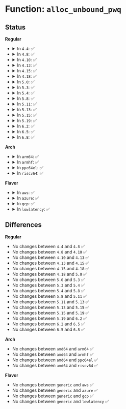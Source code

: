 # Function: <code>alloc_unbound_pwq</code>

## Status
<b>Regular</b>
<ul>
<li>
<details>
<summary>In <code>4.4</code>: ✅</summary>

```c
struct pool_workqueue *alloc_unbound_pwq(struct workqueue_struct *wq, const struct workqueue_attrs *attrs);
```

**Collision:** Unique Static

**Inline:** No

**Transformation:** False

**Instances:**

```
In kernel/workqueue.c (ffffffff8109b6e0)
Location: kernel/workqueue.c:3393
Inline: False
Direct callers:
  - kernel/workqueue.c:wq_update_unbound_numa
  - kernel/workqueue.c:apply_wqattrs_prepare
  - kernel/workqueue.c:apply_wqattrs_prepare
```
**Symbols:**

```
ffffffff8109b6e0-ffffffff8109bb37: alloc_unbound_pwq (STB_LOCAL)
```
</details>
</li>
<li>
<details>
<summary>In <code>4.8</code>: ✅</summary>

```c
struct pool_workqueue *alloc_unbound_pwq(struct workqueue_struct *wq, const struct workqueue_attrs *attrs);
```

**Collision:** Unique Static

**Inline:** No

**Transformation:** False

**Instances:**

```
In kernel/workqueue.c (ffffffff8109ecf0)
Location: kernel/workqueue.c:3494
Inline: False
Direct callers:
  - kernel/workqueue.c:wq_update_unbound_numa
  - kernel/workqueue.c:apply_wqattrs_prepare
  - kernel/workqueue.c:apply_wqattrs_prepare
```
**Symbols:**

```
ffffffff8109ecf0-ffffffff8109f166: alloc_unbound_pwq (STB_LOCAL)
```
</details>
</li>
<li>
<details>
<summary>In <code>4.10</code>: ✅</summary>

```c
struct pool_workqueue *alloc_unbound_pwq(struct workqueue_struct *wq, const struct workqueue_attrs *attrs);
```

**Collision:** Unique Static

**Inline:** No

**Transformation:** False

**Instances:**

```
In kernel/workqueue.c (ffffffff810a3bc0)
Location: kernel/workqueue.c:3522
Inline: False
Direct callers:
  - kernel/workqueue.c:wq_update_unbound_numa
  - kernel/workqueue.c:apply_wqattrs_prepare
  - kernel/workqueue.c:apply_wqattrs_prepare
```
**Symbols:**

```
ffffffff810a3bc0-ffffffff810a407b: alloc_unbound_pwq (STB_LOCAL)
```
</details>
</li>
<li>
<details>
<summary>In <code>4.13</code>: ✅</summary>

```c
struct pool_workqueue *alloc_unbound_pwq(struct workqueue_struct *wq, const struct workqueue_attrs *attrs);
```

**Collision:** Unique Static

**Inline:** No

**Transformation:** False

**Instances:**

```
In kernel/workqueue.c (ffffffff810a0d40)
Location: kernel/workqueue.c:3520
Inline: False
Direct callers:
  - kernel/workqueue.c:wq_update_unbound_numa
  - kernel/workqueue.c:apply_wqattrs_prepare
  - kernel/workqueue.c:apply_wqattrs_prepare
```
**Symbols:**

```
ffffffff810a0d40-ffffffff810a114e: alloc_unbound_pwq (STB_LOCAL)
```
</details>
</li>
<li>
<details>
<summary>In <code>4.15</code>: ✅</summary>

```c
struct pool_workqueue *alloc_unbound_pwq(struct workqueue_struct *wq, const struct workqueue_attrs *attrs);
```

**Collision:** Unique Static

**Inline:** No

**Transformation:** False

**Instances:**

```
In kernel/workqueue.c (ffffffff810a7580)
Location: kernel/workqueue.c:3531
Inline: False
Direct callers:
  - kernel/workqueue.c:wq_update_unbound_numa
  - kernel/workqueue.c:apply_wqattrs_prepare
  - kernel/workqueue.c:apply_wqattrs_prepare
```
**Symbols:**

```
ffffffff810a7580-ffffffff810a79c0: alloc_unbound_pwq (STB_LOCAL)
```
</details>
</li>
<li>
<details>
<summary>In <code>4.18</code>: ✅</summary>

```c
struct pool_workqueue *alloc_unbound_pwq(struct workqueue_struct *wq, const struct workqueue_attrs *attrs);
```

**Collision:** Unique Static

**Inline:** No

**Transformation:** False

**Instances:**

```
In kernel/workqueue.c (ffffffff810ae100)
Location: kernel/workqueue.c:3604
Inline: False
Direct callers:
  - kernel/workqueue.c:wq_update_unbound_numa
  - kernel/workqueue.c:apply_wqattrs_prepare
  - kernel/workqueue.c:apply_wqattrs_prepare
```
**Symbols:**

```
ffffffff810ae100-ffffffff810ae512: alloc_unbound_pwq (STB_LOCAL)
```
</details>
</li>
<li>
<details>
<summary>In <code>5.0</code>: ✅</summary>

```c
struct pool_workqueue *alloc_unbound_pwq(struct workqueue_struct *wq, const struct workqueue_attrs *attrs);
```

**Collision:** Unique Static

**Inline:** No

**Transformation:** False

**Instances:**

```
In kernel/workqueue.c (ffffffff810b7230)
Location: kernel/workqueue.c:3627
Inline: False
Direct callers:
  - kernel/workqueue.c:wq_update_unbound_numa
  - kernel/workqueue.c:apply_wqattrs_prepare
  - kernel/workqueue.c:apply_wqattrs_prepare
```
**Symbols:**

```
ffffffff810b7230-ffffffff810b7674: alloc_unbound_pwq (STB_LOCAL)
```
</details>
</li>
<li>
<details>
<summary>In <code>5.3</code>: ✅</summary>

```c
struct pool_workqueue *alloc_unbound_pwq(struct workqueue_struct *wq, const struct workqueue_attrs *attrs);
```

**Collision:** Unique Static

**Inline:** No

**Transformation:** False

**Instances:**

```
In kernel/workqueue.c (ffffffff810bc5c0)
Location: kernel/workqueue.c:3768
Inline: False
Direct callers:
  - kernel/workqueue.c:wq_update_unbound_numa
  - kernel/workqueue.c:apply_wqattrs_prepare
  - kernel/workqueue.c:apply_wqattrs_prepare
```
**Symbols:**

```
ffffffff810bc5c0-ffffffff810bca1c: alloc_unbound_pwq (STB_LOCAL)
```
</details>
</li>
<li>
<details>
<summary>In <code>5.4</code>: ✅</summary>

```c
struct pool_workqueue *alloc_unbound_pwq(struct workqueue_struct *wq, const struct workqueue_attrs *attrs);
```

**Collision:** Unique Static

**Inline:** No

**Transformation:** False

**Instances:**

```
In kernel/workqueue.c (ffffffff810c3310)
Location: kernel/workqueue.c:3777
Inline: False
Direct callers:
  - kernel/workqueue.c:wq_update_unbound_numa
  - kernel/workqueue.c:apply_wqattrs_prepare
  - kernel/workqueue.c:apply_wqattrs_prepare
```
**Symbols:**

```
ffffffff810c3310-ffffffff810c376c: alloc_unbound_pwq (STB_LOCAL)
```
</details>
</li>
<li>
<details>
<summary>In <code>5.8</code>: ✅</summary>

```c
struct pool_workqueue *alloc_unbound_pwq(struct workqueue_struct *wq, const struct workqueue_attrs *attrs);
```

**Collision:** Unique Static

**Inline:** No

**Transformation:** False

**Instances:**

```
In kernel/workqueue.c (ffffffff810cb010)
Location: kernel/workqueue.c:3786
Inline: False
Direct callers:
  - kernel/workqueue.c:wq_update_unbound_numa
  - kernel/workqueue.c:apply_wqattrs_prepare
  - kernel/workqueue.c:apply_wqattrs_prepare
```
**Symbols:**

```
ffffffff810cb010-ffffffff810cb07f: alloc_unbound_pwq (STB_LOCAL)
```
</details>
</li>
<li>
<details>
<summary>In <code>5.11</code>: ✅</summary>

```c
struct pool_workqueue *alloc_unbound_pwq(struct workqueue_struct *wq, const struct workqueue_attrs *attrs);
```

**Collision:** Unique Static

**Inline:** No

**Transformation:** False

**Instances:**

```
In kernel/workqueue.c (ffffffff810c6140)
Location: kernel/workqueue.c:3799
Inline: False
Direct callers:
  - kernel/workqueue.c:wq_update_unbound_numa
  - kernel/workqueue.c:apply_wqattrs_prepare
  - kernel/workqueue.c:apply_wqattrs_prepare
```
**Symbols:**

```
ffffffff810c6140-ffffffff810c61af: alloc_unbound_pwq (STB_LOCAL)
```
</details>
</li>
<li>
<details>
<summary>In <code>5.13</code>: ✅</summary>

```c
struct pool_workqueue *alloc_unbound_pwq(struct workqueue_struct *wq, const struct workqueue_attrs *attrs);
```

**Collision:** Unique Static

**Inline:** No

**Transformation:** False

**Instances:**

```
In kernel/workqueue.c (ffffffff810c7a70)
Location: kernel/workqueue.c:3806
Inline: False
Direct callers:
  - kernel/workqueue.c:wq_update_unbound_numa
  - kernel/workqueue.c:apply_wqattrs_prepare
  - kernel/workqueue.c:apply_wqattrs_prepare
```
**Symbols:**

```
ffffffff810c7a70-ffffffff810c7adf: alloc_unbound_pwq (STB_LOCAL)
```
</details>
</li>
<li>
<details>
<summary>In <code>5.15</code>: ✅</summary>

```c
struct pool_workqueue *alloc_unbound_pwq(struct workqueue_struct *wq, const struct workqueue_attrs *attrs);
```

**Collision:** Unique Static

**Inline:** No

**Transformation:** False

**Instances:**

```
In kernel/workqueue.c (ffffffff810da7e0)
Location: kernel/workqueue.c:3845
Inline: False
Direct callers:
  - kernel/workqueue.c:wq_update_unbound_numa
  - kernel/workqueue.c:apply_wqattrs_prepare
  - kernel/workqueue.c:apply_wqattrs_prepare
```
**Symbols:**

```
ffffffff810da7e0-ffffffff810da84f: alloc_unbound_pwq (STB_LOCAL)
```
</details>
</li>
<li>
<details>
<summary>In <code>5.19</code>: ✅</summary>

```c
struct pool_workqueue *alloc_unbound_pwq(struct workqueue_struct *wq, const struct workqueue_attrs *attrs);
```

**Collision:** Unique Static

**Inline:** No

**Transformation:** False

**Instances:**

```
In kernel/workqueue.c (ffffffff810f3f50)
Location: kernel/workqueue.c:3828
Inline: False
Direct callers:
  - kernel/workqueue.c:wq_update_unbound_numa
  - kernel/workqueue.c:apply_wqattrs_prepare
  - kernel/workqueue.c:apply_wqattrs_prepare
```
**Symbols:**

```
ffffffff810f3f50-ffffffff810f3fbc: alloc_unbound_pwq (STB_LOCAL)
```
</details>
</li>
<li>
<details>
<summary>In <code>6.2</code>: ✅</summary>

```c
struct pool_workqueue *alloc_unbound_pwq(struct workqueue_struct *wq, const struct workqueue_attrs *attrs);
```

**Collision:** Unique Static

**Inline:** No

**Transformation:** False

**Instances:**

```
In kernel/workqueue.c (ffffffff811161a0)
Location: kernel/workqueue.c:3835
Inline: False
Direct callers:
  - kernel/workqueue.c:wq_update_unbound_numa
  - kernel/workqueue.c:apply_wqattrs_prepare
  - kernel/workqueue.c:apply_wqattrs_prepare
```
**Symbols:**

```
ffffffff811161a0-ffffffff8111620c: alloc_unbound_pwq (STB_LOCAL)
```
</details>
</li>
<li>
<details>
<summary>In <code>6.5</code>: ✅</summary>

```c
struct pool_workqueue *alloc_unbound_pwq(struct workqueue_struct *wq, const struct workqueue_attrs *attrs);
```

**Collision:** Unique Static

**Inline:** No

**Transformation:** False

**Instances:**

```
In kernel/workqueue.c (ffffffff81122f40)
Location: kernel/workqueue.c:4163
Inline: False
Direct callers:
  - kernel/workqueue.c:wq_update_unbound_numa
  - kernel/workqueue.c:apply_wqattrs_prepare
  - kernel/workqueue.c:apply_wqattrs_prepare
```
**Symbols:**

```
ffffffff81122f40-ffffffff81122fac: alloc_unbound_pwq (STB_LOCAL)
```
</details>
</li>
<li>
<details>
<summary>In <code>6.8</code>: ✅</summary>

```c
struct pool_workqueue *alloc_unbound_pwq(struct workqueue_struct *wq, const struct workqueue_attrs *attrs);
```

**Collision:** Unique Static

**Inline:** No

**Transformation:** False

**Instances:**

```
In kernel/workqueue.c (ffffffff8112cf60)
Location: kernel/workqueue.c:4229
Inline: False
Direct callers:
  - kernel/workqueue.c:wq_update_pod
  - kernel/workqueue.c:apply_wqattrs_prepare
  - kernel/workqueue.c:apply_wqattrs_prepare
```
**Symbols:**

```
ffffffff8112cf60-ffffffff8112cfcc: alloc_unbound_pwq (STB_LOCAL)
```
</details>
</li>
</ul>
<b>Arch</b>
<ul>
<li>
<details>
<summary>In <code>arm64</code>: ✅</summary>

```c
struct pool_workqueue *alloc_unbound_pwq(struct workqueue_struct *wq, const struct workqueue_attrs *attrs);
```

**Collision:** Unique Static

**Inline:** No

**Transformation:** False

**Instances:**

```
In kernel/workqueue.c (ffff800010121070)
Location: kernel/workqueue.c:3777
Inline: False
Direct callers:
  - kernel/workqueue.c:wq_update_unbound_numa
  - kernel/workqueue.c:apply_wqattrs_prepare
  - kernel/workqueue.c:apply_wqattrs_prepare
```
**Symbols:**

```
ffff800010121070-ffff800010121484: alloc_unbound_pwq (STB_LOCAL)
```
</details>
</li>
<li>
<details>
<summary>In <code>armhf</code>: ✅</summary>

```c
struct pool_workqueue *alloc_unbound_pwq(struct workqueue_struct *wq, const struct workqueue_attrs *attrs);
```

**Collision:** Unique Static

**Inline:** No

**Transformation:** False

**Instances:**

```
In kernel/workqueue.c (c0374fc8)
Location: kernel/workqueue.c:3777
Inline: False
Direct callers:
  - kernel/workqueue.c:apply_wqattrs_prepare
  - kernel/workqueue.c:apply_wqattrs_prepare
```
**Symbols:**

```
c0374fc8-c0375234: alloc_unbound_pwq (STB_LOCAL)
```
</details>
</li>
<li>
<details>
<summary>In <code>ppc64el</code>: ✅</summary>

```c
struct pool_workqueue *alloc_unbound_pwq(struct workqueue_struct *wq, const struct workqueue_attrs *attrs);
```

**Collision:** Unique Static

**Inline:** No

**Transformation:** False

**Instances:**

```
In kernel/workqueue.c (c00000000016a5e0)
Location: kernel/workqueue.c:3777
Inline: False
Direct callers:
  - kernel/workqueue.c:wq_update_unbound_numa
  - kernel/workqueue.c:apply_wqattrs_prepare
  - kernel/workqueue.c:apply_wqattrs_prepare
```
**Symbols:**

```
c00000000016a5e0-c00000000016aab0: alloc_unbound_pwq (STB_LOCAL)
```
</details>
</li>
<li>
<details>
<summary>In <code>riscv64</code>: ✅</summary>

```c
struct pool_workqueue *alloc_unbound_pwq(struct workqueue_struct *wq, const struct workqueue_attrs *attrs);
```

**Collision:** Unique Static

**Inline:** No

**Transformation:** False

**Instances:**

```
In kernel/workqueue.c (ffffffe0000d9fca)
Location: kernel/workqueue.c:3777
Inline: False
Direct callers:
  - kernel/workqueue.c:apply_wqattrs_prepare
  - kernel/workqueue.c:apply_wqattrs_prepare
```
**Symbols:**

```
ffffffe0000d9fca-ffffffe0000da34e: alloc_unbound_pwq (STB_LOCAL)
```
</details>
</li>
</ul>
<b>Flavor</b>
<ul>
<li>
<details>
<summary>In <code>aws</code>: ✅</summary>

```c
struct pool_workqueue *alloc_unbound_pwq(struct workqueue_struct *wq, const struct workqueue_attrs *attrs);
```

**Collision:** Unique Static

**Inline:** No

**Transformation:** False

**Instances:**

```
In kernel/workqueue.c (ffffffff810bd680)
Location: kernel/workqueue.c:3777
Inline: False
Direct callers:
  - kernel/workqueue.c:wq_update_unbound_numa
  - kernel/workqueue.c:apply_wqattrs_prepare
  - kernel/workqueue.c:apply_wqattrs_prepare
```
**Symbols:**

```
ffffffff810bd680-ffffffff810bdadc: alloc_unbound_pwq (STB_LOCAL)
```
</details>
</li>
<li>
<details>
<summary>In <code>azure</code>: ✅</summary>

```c
struct pool_workqueue *alloc_unbound_pwq(struct workqueue_struct *wq, const struct workqueue_attrs *attrs);
```

**Collision:** Unique Static

**Inline:** No

**Transformation:** False

**Instances:**

```
In kernel/workqueue.c (ffffffff810abeb0)
Location: kernel/workqueue.c:3777
Inline: False
Direct callers:
  - kernel/workqueue.c:wq_update_unbound_numa
  - kernel/workqueue.c:apply_wqattrs_prepare
  - kernel/workqueue.c:apply_wqattrs_prepare
```
**Symbols:**

```
ffffffff810abeb0-ffffffff810ac30c: alloc_unbound_pwq (STB_LOCAL)
```
</details>
</li>
<li>
<details>
<summary>In <code>gcp</code>: ✅</summary>

```c
struct pool_workqueue *alloc_unbound_pwq(struct workqueue_struct *wq, const struct workqueue_attrs *attrs);
```

**Collision:** Unique Static

**Inline:** No

**Transformation:** False

**Instances:**

```
In kernel/workqueue.c (ffffffff810bcbe0)
Location: kernel/workqueue.c:3777
Inline: False
Direct callers:
  - kernel/workqueue.c:wq_update_unbound_numa
  - kernel/workqueue.c:apply_wqattrs_prepare
  - kernel/workqueue.c:apply_wqattrs_prepare
```
**Symbols:**

```
ffffffff810bcbe0-ffffffff810bd03c: alloc_unbound_pwq (STB_LOCAL)
```
</details>
</li>
<li>
<details>
<summary>In <code>lowlatency</code>: ✅</summary>

```c
struct pool_workqueue *alloc_unbound_pwq(struct workqueue_struct *wq, const struct workqueue_attrs *attrs);
```

**Collision:** Unique Static

**Inline:** No

**Transformation:** False

**Instances:**

```
In kernel/workqueue.c (ffffffff810c4f60)
Location: kernel/workqueue.c:3777
Inline: False
Direct callers:
  - kernel/workqueue.c:wq_update_unbound_numa
  - kernel/workqueue.c:apply_wqattrs_prepare
  - kernel/workqueue.c:apply_wqattrs_prepare
```
**Symbols:**

```
ffffffff810c4f60-ffffffff810c53bc: alloc_unbound_pwq (STB_LOCAL)
```
</details>
</li>
</ul>

## Differences
<b>Regular</b>
<ul>
<li>
No changes between <code>4.4</code> and <code>4.8</code> ✅
</li>
<li>
No changes between <code>4.8</code> and <code>4.10</code> ✅
</li>
<li>
No changes between <code>4.10</code> and <code>4.13</code> ✅
</li>
<li>
No changes between <code>4.13</code> and <code>4.15</code> ✅
</li>
<li>
No changes between <code>4.15</code> and <code>4.18</code> ✅
</li>
<li>
No changes between <code>4.18</code> and <code>5.0</code> ✅
</li>
<li>
No changes between <code>5.0</code> and <code>5.3</code> ✅
</li>
<li>
No changes between <code>5.3</code> and <code>5.4</code> ✅
</li>
<li>
No changes between <code>5.4</code> and <code>5.8</code> ✅
</li>
<li>
No changes between <code>5.8</code> and <code>5.11</code> ✅
</li>
<li>
No changes between <code>5.11</code> and <code>5.13</code> ✅
</li>
<li>
No changes between <code>5.13</code> and <code>5.15</code> ✅
</li>
<li>
No changes between <code>5.15</code> and <code>5.19</code> ✅
</li>
<li>
No changes between <code>5.19</code> and <code>6.2</code> ✅
</li>
<li>
No changes between <code>6.2</code> and <code>6.5</code> ✅
</li>
<li>
No changes between <code>6.5</code> and <code>6.8</code> ✅
</li>
</ul>
<b>Arch</b>
<ul>
<li>
No changes between <code>amd64</code> and <code>arm64</code> ✅
</li>
<li>
No changes between <code>amd64</code> and <code>armhf</code> ✅
</li>
<li>
No changes between <code>amd64</code> and <code>ppc64el</code> ✅
</li>
<li>
No changes between <code>amd64</code> and <code>riscv64</code> ✅
</li>
</ul>
<b>Flavor</b>
<ul>
<li>
No changes between <code>generic</code> and <code>aws</code> ✅
</li>
<li>
No changes between <code>generic</code> and <code>azure</code> ✅
</li>
<li>
No changes between <code>generic</code> and <code>gcp</code> ✅
</li>
<li>
No changes between <code>generic</code> and <code>lowlatency</code> ✅
</li>
</ul>
